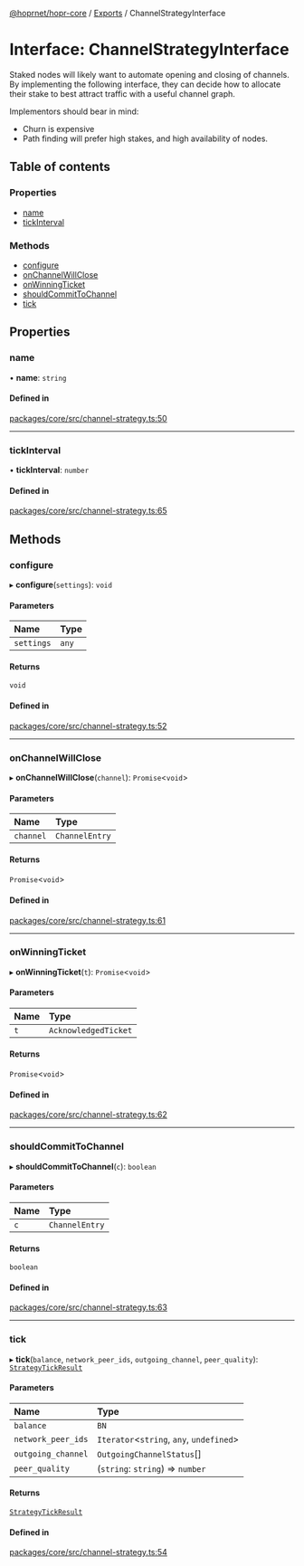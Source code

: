 [@hoprnet/hopr-core](../README.md) / [Exports](../modules.md) / ChannelStrategyInterface

# Interface: ChannelStrategyInterface

Staked nodes will likely want to automate opening and closing of channels. By
implementing the following interface, they can decide how to allocate their
stake to best attract traffic with a useful channel graph.

Implementors should bear in mind:
- Churn is expensive
- Path finding will prefer high stakes, and high availability of nodes.

## Table of contents

### Properties

- [name](ChannelStrategyInterface.md#name)
- [tickInterval](ChannelStrategyInterface.md#tickinterval)

### Methods

- [configure](ChannelStrategyInterface.md#configure)
- [onChannelWillClose](ChannelStrategyInterface.md#onchannelwillclose)
- [onWinningTicket](ChannelStrategyInterface.md#onwinningticket)
- [shouldCommitToChannel](ChannelStrategyInterface.md#shouldcommittochannel)
- [tick](ChannelStrategyInterface.md#tick)

## Properties

### name

• **name**: `string`

#### Defined in

[packages/core/src/channel-strategy.ts:50](https://github.com/hoprnet/hoprnet/blob/master/packages/core/src/channel-strategy.ts#L50)

___

### tickInterval

• **tickInterval**: `number`

#### Defined in

[packages/core/src/channel-strategy.ts:65](https://github.com/hoprnet/hoprnet/blob/master/packages/core/src/channel-strategy.ts#L65)

## Methods

### configure

▸ **configure**(`settings`): `void`

#### Parameters

| Name | Type |
| :------ | :------ |
| `settings` | `any` |

#### Returns

`void`

#### Defined in

[packages/core/src/channel-strategy.ts:52](https://github.com/hoprnet/hoprnet/blob/master/packages/core/src/channel-strategy.ts#L52)

___

### onChannelWillClose

▸ **onChannelWillClose**(`channel`): `Promise`<`void`\>

#### Parameters

| Name | Type |
| :------ | :------ |
| `channel` | `ChannelEntry` |

#### Returns

`Promise`<`void`\>

#### Defined in

[packages/core/src/channel-strategy.ts:61](https://github.com/hoprnet/hoprnet/blob/master/packages/core/src/channel-strategy.ts#L61)

___

### onWinningTicket

▸ **onWinningTicket**(`t`): `Promise`<`void`\>

#### Parameters

| Name | Type |
| :------ | :------ |
| `t` | `AcknowledgedTicket` |

#### Returns

`Promise`<`void`\>

#### Defined in

[packages/core/src/channel-strategy.ts:62](https://github.com/hoprnet/hoprnet/blob/master/packages/core/src/channel-strategy.ts#L62)

___

### shouldCommitToChannel

▸ **shouldCommitToChannel**(`c`): `boolean`

#### Parameters

| Name | Type |
| :------ | :------ |
| `c` | `ChannelEntry` |

#### Returns

`boolean`

#### Defined in

[packages/core/src/channel-strategy.ts:63](https://github.com/hoprnet/hoprnet/blob/master/packages/core/src/channel-strategy.ts#L63)

___

### tick

▸ **tick**(`balance`, `network_peer_ids`, `outgoing_channel`, `peer_quality`): [`StrategyTickResult`](../classes/StrategyTickResult.md)

#### Parameters

| Name | Type |
| :------ | :------ |
| `balance` | `BN` |
| `network_peer_ids` | `Iterator`<`string`, `any`, `undefined`\> |
| `outgoing_channel` | `OutgoingChannelStatus`[] |
| `peer_quality` | (`string`: `string`) => `number` |

#### Returns

[`StrategyTickResult`](../classes/StrategyTickResult.md)

#### Defined in

[packages/core/src/channel-strategy.ts:54](https://github.com/hoprnet/hoprnet/blob/master/packages/core/src/channel-strategy.ts#L54)
